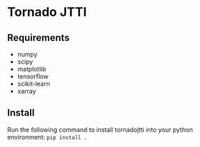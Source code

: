 # Tornado JTTI

## Requirements
* numpy
* scipy
* matplotlib
* tensorflow
* scikit-learn
* xarray

## Install
Run the following command to install tornadojtti into your python environment:
`pip install .`

